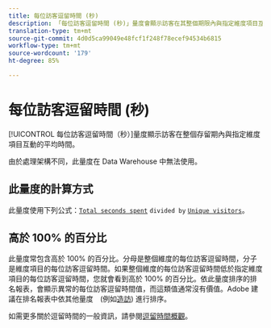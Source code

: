 ```yaml
---
title: 每位訪客逗留時間 (秒)
description: 「每位訪客逗留時間 (秒)」量度會顯示訪客在其整個期限內與指定維度項目互動的平均時間量。
translation-type: tm+mt
source-git-commit: 4d0d5ca99049e48fcf1f248f78ecef94534b6815
workflow-type: tm+mt
source-wordcount: '179'
ht-degree: 85%

---
```



# 每位訪客逗留時間 (秒)

[!UICONTROL 每位訪客逗留時間（秒）]量度顯示訪客在整個存留期內與指定維度項目互動的平均時間。

由於處理架構不同，此量度在 Data Warehouse 中無法使用。

## 此量度的計算方式

此量度使用下列公式：[`Total seconds spent`](total-seconds-spent.md) `divided by` [`Unique visitors`](unique-visitors.md)。

## 高於 100% 的百分比

此量度常包含高於 100% 的百分比。分母是整個維度的每位訪客逗留時間，分子是維度項目的每位訪客逗留時間。如果整個維度的每位訪客逗留時間低於指定維度項目的每位訪客逗留時間，您就會看到高於 100% 的百分比。依此量度排序的排名報表，會顯示異常的每位訪客逗留時間值，而這類值通常沒有價值。Adobe 建議在排名報表中依其他量度　(例如[造訪](visits.md)) 進行排序。

如需更多關於逗留時間的一般資訊，請參閱[逗留時間概觀](time-spent.md)。
